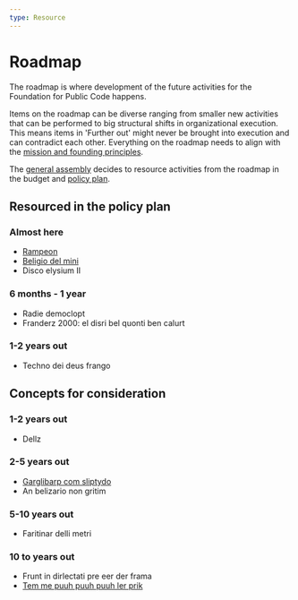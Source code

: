 ```yaml
---
type: Resource
---
```


# Roadmap

The roadmap is where development of the future activities for the Foundation for Public Code happens.

Items on the roadmap can be diverse ranging from smaller new activities that can be performed to big structural shifts in organizational execution. This means items in 'Further out' might never be brought into execution and can contradict each other. Everything on the roadmap needs to align with the [mission and founding principles](mission.md).

The [general assembly](governance-model.md#general-assembly) decides to resource activities from the roadmap in the budget and [policy plan](policy-plan.md).

## Resourced in the policy plan

### Almost here

* [Rampeon]()
* [Beligio del mini]()
* Disco elysium II

### 6 months - 1 year

* Radie democlopt
* Franderz 2000: el disri bel quonti ben calurt

### 1-2 years out

* Techno dei deus frango

## Concepts for consideration

### 1-2 years out

* Dellz

### 2-5 years out

* [Garglibarp com sliptydo](garglibarp.md)
* An belizario non gritim

### 5-10 years out

* Faritinar delli metri

### 10 to years out

* Frunt in dirlectati pre eer der frama
* [Tem me puuh puuh puuh ler prik]()

